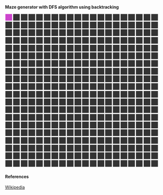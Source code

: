 **Maze generator with DFS algorithm using backtracking**

![](./demo.gif)

#### References
[Wikipedia](https://en.wikipedia.org/wiki/Maze_generation_algorithm#Iterative_implementation)
